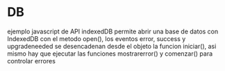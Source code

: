 # DB
ejemplo javascript de API indexedDB
permite abrir una base de datos con IndexedDB con el metodo open(), los eventos error, success y upgradeneeded se desencadenan desde el objeto  la funcion iniciar(), asi mismo hay que ejecutar las funciones mostrarerror() y comenzar() para controlar errores
